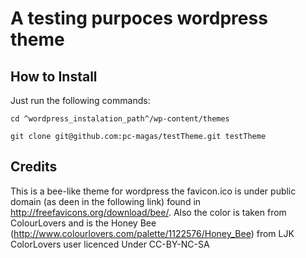 # A testing purpoces wordpress theme

## How to Install

Just run the following commands:

```
cd ^wordpress_instalation_path^/wp-content/themes

git clone git@github.com:pc-magas/testTheme.git testTheme
```

## Credits

This is a bee-like theme for wordpress the favicon.ico is under public domain (as deen in the following link) found in http://freefavicons.org/download/bee/. Also the color is taken from ColourLovers and is the Honey Bee (http://www.colourlovers.com/palette/1122576/Honey_Bee) from LJK ColorLovers user licenced Under CC-BY-NC-SA